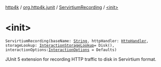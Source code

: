 [http4k](../../index.md) / [org.http4k.junit](../index.md) / [ServirtiumRecording](index.md) / [&lt;init&gt;](./-init-.md)

# &lt;init&gt;

`ServirtiumRecording(baseName: `[`String`](https://kotlinlang.org/api/latest/jvm/stdlib/kotlin/-string/index.html)`, httpHandler: `[`HttpHandler`](../../org.http4k.core/-http-handler.md)`, storageLookup: `[`InteractionStorageLookup`](../../org.http4k.servirtium/-interaction-storage-lookup/index.md)` = Disk(), interactionOptions: `[`InteractionOptions`](../../org.http4k.servirtium/-interaction-options/index.md)` = Defaults)`

JUnit 5 extension for recording HTTP traffic to disk in Servirtium format.

